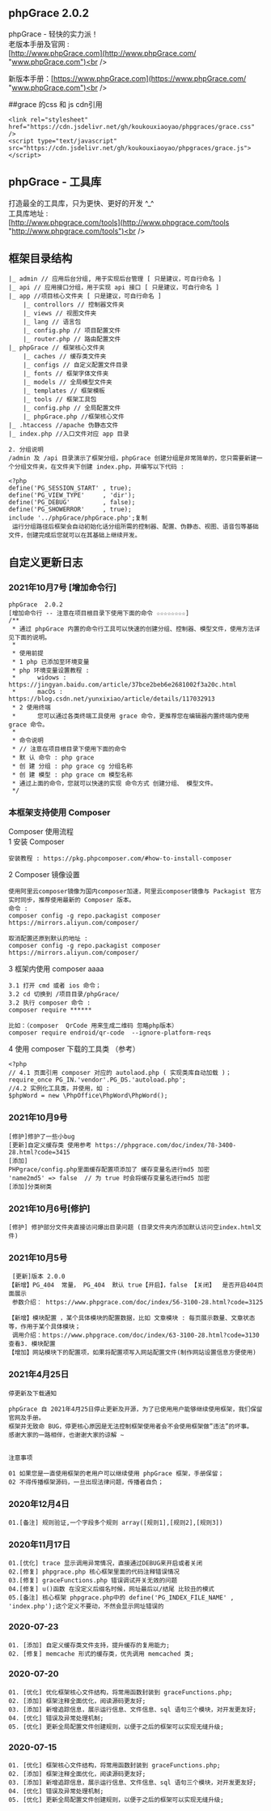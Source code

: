 ## phpGrace  2.0.2
phpGrace - 轻快的实力派！<br />
老版本手册及官网 : <br />
[http://www.phpGrace.com](http://www.phpGrace.com/ "www.phpGrace.com")<br /> 

新版本手册：[https://www.phpGrace.com](https://www.phpGrace.com/ "www.phpGrace.com")<br /> 

##grace 的css 和 js cdn引用
~~~
<link rel="stylesheet" href="https://cdn.jsdelivr.net/gh/koukouxiaoyao/phpgraces/grace.css" />
<script type="text/javascript" src="https://cdn.jsdelivr.net/gh/koukouxiaoyao/phpgraces/grace.js"></script>
~~~

## phpGrace - 工具库
打造最全的工具库，只为更快、更好的开发 ^_^<br />
工具库地址 :<br />
[http://www.phpgrace.com/tools](http://www.phpgrace.com/tools "http://www.phpgrace.com/tools")<br /><br />
## 框架目录结构 
~~~
|_ admin // 应用后台分组, 用于实现后台管理 [ 只是建议，可自行命名 ]
|_ api // 应用接口分组，用于实现 api 接口 [ 只是建议，可自行命名 ]
|_ app //项目核心文件夹 [ 只是建议，可自行命名 ]
    |_ controllors // 控制器文件夹
    |_ views // 视图文件夹
    |_ lang // 语言包
    |_ config.php // 项目配置文件
    |_ router.php // 路由配置文件
|_ phpGrace // 框架核心文件夹 
    |_ caches // 缓存类文件夹
    |_ configs // 自定义配置文件目录
    |_ fonts // 框架字体文件夹
    |_ models // 全局模型文件夹
    |_ templates // 框架模板
    |_ tools // 框架工具包
    |_ config.php // 全局配置文件
    |_ phpGrace.php //框架核心文件
|_ .htaccess //apache 伪静态文件
|_ index.php //入口文件对应 app 目录

2. 分组说明
/admin 及 /api 目录演示了框架分组，phpGrace 创建分组是非常简单的，您只需要新建一个分组文件夹，在文件夹下创建 index.php，并编写以下代码 : 

<?php
define('PG_SESSION_START' , true);
define('PG_VIEW_TYPE'     , 'dir');
define('PG_DEBUG'         , false);
define('PG_SHOWERROR'     , true);
include '../phpGrace/phpGrace.php';复制
 运行分组路径后框架会自动初始化话分组所需的控制器、配置、伪静态、视图、语音包等基础文件，创建完成后您就可以在其基础上继续开发。
~~~

## 自定义更新日志
 
### 2021年10月7号 [增加命令行]
~~~
phpGrace  2.0.2
[增加命令行 -- 注意在项目根目录下使用下面的命令 ☆☆☆☆☆☆☆☆]
/**
 * 通过 phpGrace 内置的命令行工具可以快速的创建分组、控制器、模型文件，使用方法详见下面的说明。
 * 
 * 使用前提
 * 1 php 已添加至环境变量
 * php 环境变量设置教程 :
 *      widows : https://jingyan.baidu.com/article/37bce2beb6e2681002f3a20c.html
 *      macOs : https://blog.csdn.net/yunxixiao/article/details/117032913
 * 2 使用终端
 *      您可以通过各类终端工具使用 grace 命令，更推荐您在编辑器内置终端内使用 grace 命令。
 * 
 * 命令说明
 * // 注意在项目根目录下使用下面的命令
 * 默 认 命令 : php grace
 * 创 建 分组 : php grace cg 分组名称 
 * 创 建 模型 : php grace cm 模型名称 
 * 通过上面的命令，您就可以快速的实现 命令方式 创建分组、 模型文件。
 */
~~~


### 本框架支持使用 Composer
 Composer 使用流程  
1 安装 Composer
~~~
安装教程 : https://pkg.phpcomposer.com/#how-to-install-composer
~~~
2 Composer 镜像设置
~~~
使用阿里云composer镜像为国内composer加速，阿里云composer镜像与 Packagist 官方实时同步，推荐使用最新的 Composer 版本。 
命令 : 
composer config -g repo.packagist composer https://mirrors.aliyun.com/composer/

取消配置还原到默认的地址 : 
composer config -g repo.packagist composer https://mirrors.aliyun.com/composer/
~~~
3 框架内使用 composer   aaaa
~~~
3.1 打开 cmd 或者 ios 命令；
3.2 cd 切换到 /项目目录/phpGrace/  
3.2 执行 composer 命令 : 
composer require ******

比如：（composer  QrCode 用来生成二维码 忽略php版本）
composer require endroid/qr-code  --ignore-platform-reqs
~~~
4 使用 composer 下载的工具类 （参考）
~~~
<?php
// 4.1 页面引用 composer 对应的 autolaod.php ( 实现类库自动加载 )；
require_once PG_IN.'vendor'.PG_DS.'autoload.php';
//4.2 实例化工具类，并使用，如 :
$phpWord = new \PhpOffice\PhpWord\PhpWord();
~~~ 
### 2021年10月9号
~~~
[修护]修护了一些小bug
[更新]自定义缓存类 使用参考 https://phpgrace.com/doc/index/78-3400-28.html?code=3415 
[添加] 
PHPgrace/config.php里面缓存配置项添加了 缓存变量名进行md5 加密 
'name2md5' => false  // 为 true 时会将缓存变量名进行md5 加密
[添加]分类树类
~~~
### 2021年10月6号[修护] 
~~~
[修护] 修护部分文件夹直接访问爆出目录问题 (目录文件夹内添加默认访问空index.html文件)
~~~
### 2021年10月5号
~~~
 [更新]版本 2.0.0 
【新增】PG_404  常量， PG_404	默认 true【开启】，false 【关闭】	是否开启404页面展示
 参数介绍： https://www.phpgrace.com/doc/index/56-3100-28.html?code=3125

【新增】模块配置 ，某个具体模块的配置数据，比如 文章模块 : 每页展示数量、文章状态等，作用于某个具体模块；
 调用介绍：https://www.phpgrace.com/doc/index/63-3100-28.html?code=3130  查看3. 模块配置
【增加】网站模块下的配置项，如果将配置项写入网站配置文件(制作网站设置信息方便使用)
~~~ 
### 2021年4月25日
~~~
停更新及下载通知

phpGrace 自 2021年4月25日停止更新及开源，为了已使用用户能够继续使用框架，我们保留官网及手册。
框架并无致命 BUG，停更核心原因是无法控制框架使用者会不会使用框架做”违法”的坏事。
感谢大家的一路相伴，也谢谢大家的谅解 ~


注意事项

01 如果您是一直使用框架的老用户可以继续使用 phpGrace 框架，手册保留；
02 不得传播框架源码，一旦出现法律问题，传播者自负；
~~~

### 2020年12月4日 
~~~
01.[备注] 规则验证,一个字段多个规则 array([规则1],[规则2],[规则3])
~~~

### 2020年11月17日
~~~
01.[优化] trace 显示调用异常情况，直接通过DEBUG来开启或者关闭
02.[修复] phpgrace.php 核心框架里面的代码注释错误情况
03.[修复] graceFunctions.php 错误调试开关无效的问题 
04.[修复] u()函数 在没定义后缀名时候，网址最后以/结尾 比较丑的模式
05.[备注] 核心框架 phpgrace.php中的 define('PG_INDEX_FILE_NAME' , 'index.php');这个定义不要动，不然会显示网址错误的
~~~ 
### 2020-07-23
~~~
01. [添加] 自定义缓存类文件支持，提升缓存的复用能力;
02. [修复] memcache 形式的缓存类，优先调用 memcached 类;
~~~
### 2020-07-20
~~~
01. [优化] 优化框架核心文件结构，将常用函数封装到 graceFunctions.php;
02. [添加] 框架注释全面优化，阅读源码更友好;
03. [添加] 新增追踪信息，展示运行信息、文件信息、sql 语句三个模块，对开发更友好;
04. [优化] 错误及异常处理机制;
05. [优化] 更新全局配置文件创建规则，以便于之后的框架可以实现无缝升级;
~~~
### 2020-07-15
~~~
01. [优化] 框架核心文件结构，将常用函数封装到 graceFunctions.php;
02. [添加] 框架注释全面优化，阅读源码更友好;
03. [添加] 新增追踪信息，展示运行信息、文件信息、sql 语句三个模块，对开发更友好;
04. [优化] 错误及异常处理机制;
05. [优化] 更新全局配置文件创建规则，以便于之后的框架可以实现无缝升级;
~~~